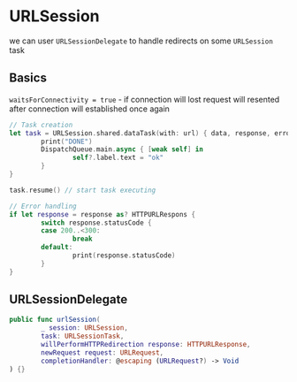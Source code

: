 # URLSession

we can user `URLSessionDelegate` to handle redirects on some `URLSession` task

## Basics

`waitsForConnectivity = true` - if connection will lost request will resented after connection will established once again

```swift
// Task creation
let task = URLSession.shared.dataTask(with: url) { data, response, error in
		print("DONE")
		DispatchQueue.main.async { [weak self] in
				self?.label.text = "ok"
		}
}

task.resume() // start task executing
```

```swift
// Error handling
if let response = response as? HTTPURLRespons {
		switch response.statusCode {
		case 200..<300:
				break
		default:
				print(response.statusCode)
		}
}
```

## URLSessionDelegate

```swift
public func urlSession(
		_ session: URLSession,
		task: URLSessionTask,
		willPerformHTTPRedirection response: HTTPURLResponse,
		newRequest request: URLRequest,
		completionHandler: @escaping (URLRequest?) -> Void
) {}
```